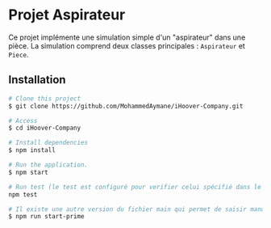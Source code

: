 # Projet Aspirateur

Ce projet implémente une simulation simple d'un "aspirateur" dans une pièce. La simulation comprend deux classes principales : `Aspirateur` et `Piece`.

## Installation
  
```bash
# Clone this project
$ git clone https://github.com/MohammedAymane/iHoover-Company.git

# Access
$ cd iHoover-Company

# Install dependencies
$ npm install

# Run the application.
$ npm start

# Run test (le test est configuré pour verifier celui spécifié dans le google docs fourni)
npm test

# Il existe une autre version du fichier main qui permet de saisir manuellement les différentes variables (longueur, largeur, etc.). Pour l'exécuter, utilisez la commande suivante :
$ npm run start-prime
```
